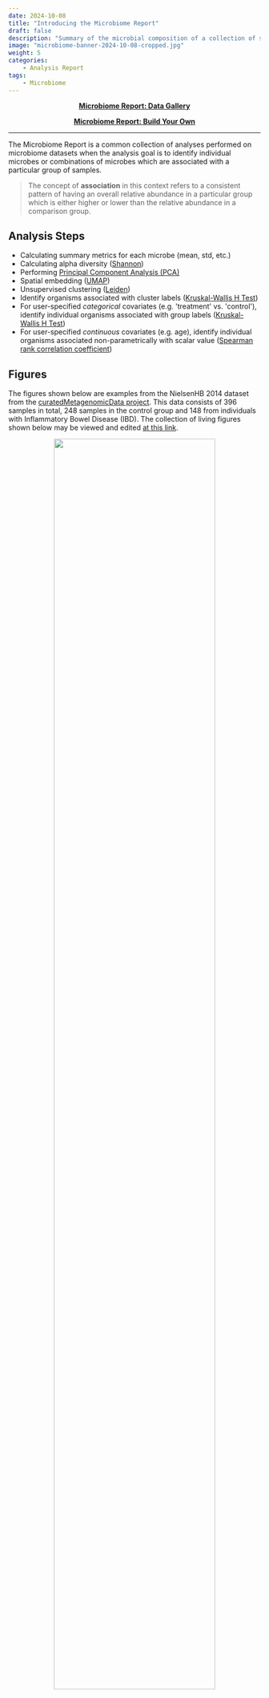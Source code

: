 ```yaml
---
date: 2024-10-08
title: "Introducing the Microbiome Report"
draft: false
description: "Summary of the microbial composition of a collection of samples"
image: "microbiome-banner-2024-10-08-cropped.jpg"
weight: 5
categories:
    - Analysis Report
tags:
    - Microbiome
---
```


<div style="text-align: center">

[**Microbiome Report: Data Gallery**](/post/microbiome-report-gallery)

[**Microbiome Report: Build Your Own**](https://mudata-explorer.streamlit.app/load_microbiome)

</div>

---

The Microbiome Report is a common collection of analyses performed on microbiome
datasets when the analysis goal is to identify individual microbes or combinations of
microbes which are associated with a particular group of samples. 

> The concept of **association** in this context refers to a consistent pattern of having
an overall relative abundance in a particular group which is either higher or lower
than the relative abundance in a comparison group.

## Analysis Steps

- Calculating summary metrics for each microbe (mean, std, etc.)
- Calculating alpha diversity ([Shannon](https://en.wikipedia.org/wiki/Diversity_index#Shannon_index))
- Performing [Principal Component Analysis (PCA)](https://scikit-learn.org/stable/modules/generated/sklearn.decomposition.PCA.html)
- Spatial embedding ([UMAP](https://umap-learn.readthedocs.io/en/latest/))
- Unsupervised clustering ([Leiden](https://www.nature.com/articles/s41598-019-41695-z))
- Identify organisms associated with cluster labels ([Kruskal-Wallis H Test](https://en.wikipedia.org/wiki/Kruskal%E2%80%93Wallis_test))
- For user-specified _categorical_ covariates (e.g. 'treatment' vs. 'control'), identify individual organisms associated with group labels ([Kruskal-Wallis H Test](https://en.wikipedia.org/wiki/Kruskal%E2%80%93Wallis_test))
- For user-specified _continuous_ covariates (e.g. age), identify individual organisms associated non-parametrically with scalar value ([Spearman rank correlation coefficient](https://en.wikipedia.org/wiki/Spearman%27s_rank_correlation_coefficient))

## Figures

The figures shown below are examples from the NielsenHB 2014 dataset from
the [curatedMetagenomicData project](https://waldronlab.io/curatedMetagenomicData/).
This data consists of 396 samples in total, 248 samples in the control group and 148
from individuals with Inflammatory Bowel Disease (IBD).
The collection of living figures shown below may be viewed and edited
[at this link](https://mudata-explorer.streamlit.app/load?file=https%3a%2f%2fgithub.com%2fCirroBioApps%2fmudata-examples%2fraw%2fmain%2fdata%2fcuratedMetagenomicData%2fdata%2fNielsenHB_2014%2fNielsenHB_2014-0-study_condition-c43ffe639cfaac01.h5mu).

<div style="text-align: center; padding-bottom: 20px"><img src="figure-1.png" width="80%"></div>
<div style="text-align: center; padding-bottom: 20px"><img src="figure-2.png" width="80%"></div>
<div style="text-align: center; padding-bottom: 20px"><img src="figure-3.png" width="80%"></div>
<div style="text-align: center; padding-bottom: 20px"><img src="figure-4.png" width="80%"></div>
<div style="text-align: center; padding-bottom: 20px"><img src="figure-5.png" width="80%"></div>
<div style="text-align: center; padding-bottom: 20px"><img src="figure-6.png" width="80%"></div>
<div style="text-align: center; padding-bottom: 20px"><img src="figure-7.png" width="80%"></div>
<div style="text-align: center; padding-bottom: 20px"><img src="figure-8.png" width="80%"></div>
<div style="text-align: center; padding-bottom: 20px"><img src="figure-9.png" width="80%"></div>
<div style="text-align: center; padding-bottom: 20px"><img src="figure-10.png" width="80%"></div>
<div style="text-align: center; padding-bottom: 20px"><img src="figure-11.png" width="80%"></div>
<div style="text-align: center; padding-bottom: 20px"><img src="figure-12.png" width="80%"></div>

## Making Changes

As with [all Living Figures](/post/what-are-living-figures), the displays in the
Microbiome Report may be edited and those changes may be saved and shared with
collaborators.

For a longer description of how to make changes, read the overall description
of [the Living Figures project](/post/what-are-living-figures).

![](microbiome-report-walkthrough.gif)

---

<div style="text-align: center">

[**Microbiome Report: Data Gallery**](/post/microbiome-report-gallery)

[**Microbiome Report: Build Your Own**](https://mudata-explorer.streamlit.app/load_microbiome)

</div>
